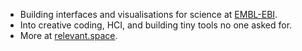 - Building interfaces and visualisations for science at [EMBL-EBI](https://www.ebi.ac.uk/).
- Into creative coding, HCI, and building tiny tools no one asked for. 
- More at [relevant.space](https://relevant.space/).


